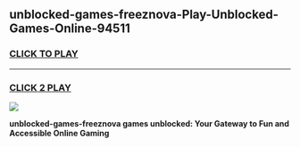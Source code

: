 
## unblocked-games-freeznova-Play-Unblocked-Games-Online-94511
<h3>
<a href="https://premium76.site?title=unblocked-games-freeznova&ref=25A">CLICK TO PLAY</a></h3>
<hr>

<h3>
<a href="https://premium76.site?title=unblocked-games-freeznova&ref=25A">CLICK 2 PLAY</a>
  
</h3>

<a href="https://premium76.site?title=unblocked-games-freeznova&ref=25A"><img src="https://clearcache.store/games.png"></a>


**unblocked-games-freeznova games unblocked: Your Gateway to Fun and Accessible Online Gaming**
